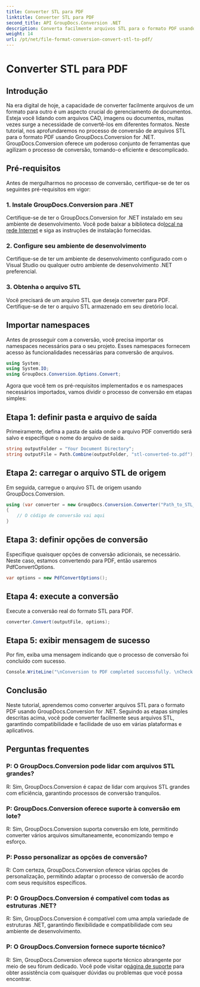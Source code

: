 ```yaml
---
title: Converter STL para PDF
linktitle: Converter STL para PDF
second_title: API GroupDocs.Conversion .NET
description: Converta facilmente arquivos STL para o formato PDF usando GroupDocs.Conversion for .NET. Simplifique seu processo de gerenciamento de documentos.
weight: 14
url: /pt/net/file-format-conversion-convert-stl-to-pdf/
---
```


# Converter STL para PDF

## Introdução
Na era digital de hoje, a capacidade de converter facilmente arquivos de um formato para outro é um aspecto crucial do gerenciamento de documentos. Esteja você lidando com arquivos CAD, imagens ou documentos, muitas vezes surge a necessidade de convertê-los em diferentes formatos. Neste tutorial, nos aprofundaremos no processo de conversão de arquivos STL para o formato PDF usando GroupDocs.Conversion for .NET. GroupDocs.Conversion oferece um poderoso conjunto de ferramentas que agilizam o processo de conversão, tornando-o eficiente e descomplicado.
## Pré-requisitos
Antes de mergulharmos no processo de conversão, certifique-se de ter os seguintes pré-requisitos em vigor:
### 1. Instale GroupDocs.Conversion para .NET
 Certifique-se de ter o GroupDocs.Conversion for .NET instalado em seu ambiente de desenvolvimento. Você pode baixar a biblioteca do[local na rede Internet](https://releases.groupdocs.com/conversion/net/) e siga as instruções de instalação fornecidas.
### 2. Configure seu ambiente de desenvolvimento
Certifique-se de ter um ambiente de desenvolvimento configurado com o Visual Studio ou qualquer outro ambiente de desenvolvimento .NET preferencial.
### 3. Obtenha o arquivo STL
Você precisará de um arquivo STL que deseja converter para PDF. Certifique-se de ter o arquivo STL armazenado em seu diretório local.

## Importar namespaces
Antes de prosseguir com a conversão, você precisa importar os namespaces necessários para o seu projeto. Esses namespaces fornecem acesso às funcionalidades necessárias para conversão de arquivos.

```csharp
using System;
using System.IO;
using GroupDocs.Conversion.Options.Convert;
```

Agora que você tem os pré-requisitos implementados e os namespaces necessários importados, vamos dividir o processo de conversão em etapas simples:
## Etapa 1: definir pasta e arquivo de saída
Primeiramente, defina a pasta de saída onde o arquivo PDF convertido será salvo e especifique o nome do arquivo de saída.
```csharp
string outputFolder = "Your Document Directory";
string outputFile = Path.Combine(outputFolder, "stl-converted-to.pdf");
```
## Etapa 2: carregar o arquivo STL de origem
Em seguida, carregue o arquivo STL de origem usando GroupDocs.Conversion.
```csharp
using (var converter = new GroupDocs.Conversion.Converter("Path_to_STL_File"))
{
    // O código de conversão vai aqui
}
```
## Etapa 3: definir opções de conversão
Especifique quaisquer opções de conversão adicionais, se necessário. Neste caso, estamos convertendo para PDF, então usaremos PdfConvertOptions.
```csharp
var options = new PdfConvertOptions();
```
## Etapa 4: execute a conversão
Execute a conversão real do formato STL para PDF.
```csharp
converter.Convert(outputFile, options);
```
## Etapa 5: exibir mensagem de sucesso
Por fim, exiba uma mensagem indicando que o processo de conversão foi concluído com sucesso.
```csharp
Console.WriteLine("\nConversion to PDF completed successfully. \nCheck output in {0}", outputFolder);
```

## Conclusão
Neste tutorial, aprendemos como converter arquivos STL para o formato PDF usando GroupDocs.Conversion for .NET. Seguindo as etapas simples descritas acima, você pode converter facilmente seus arquivos STL, garantindo compatibilidade e facilidade de uso em várias plataformas e aplicativos.
## Perguntas frequentes
### P: O GroupDocs.Conversion pode lidar com arquivos STL grandes?
R: Sim, GroupDocs.Conversion é capaz de lidar com arquivos STL grandes com eficiência, garantindo processos de conversão tranquilos.
### P: GroupDocs.Conversion oferece suporte à conversão em lote?
R: Sim, GroupDocs.Conversion suporta conversão em lote, permitindo converter vários arquivos simultaneamente, economizando tempo e esforço.
### P: Posso personalizar as opções de conversão?
R: Com certeza, GroupDocs.Conversion oferece várias opções de personalização, permitindo adaptar o processo de conversão de acordo com seus requisitos específicos.
### P: O GroupDocs.Conversion é compatível com todas as estruturas .NET?
R: Sim, GroupDocs.Conversion é compatível com uma ampla variedade de estruturas .NET, garantindo flexibilidade e compatibilidade com seu ambiente de desenvolvimento.
### P: O GroupDocs.Conversion fornece suporte técnico?
 R: Sim, GroupDocs.Conversion oferece suporte técnico abrangente por meio de seu fórum dedicado. Você pode visitar o[página de suporte](https://forum.groupdocs.com/c/conversion/11) para obter assistência com quaisquer dúvidas ou problemas que você possa encontrar.
